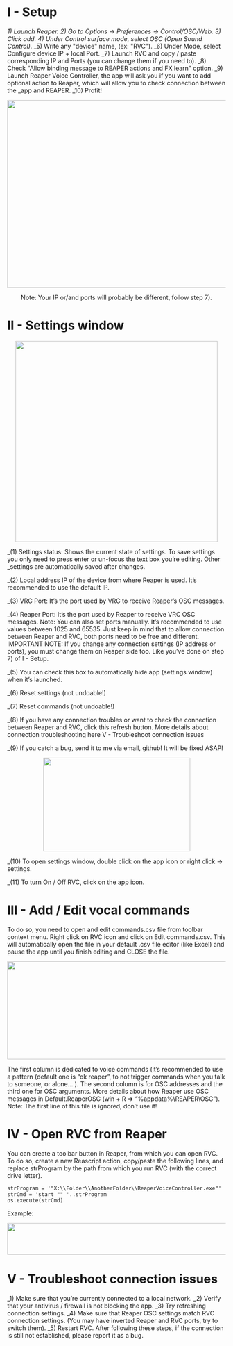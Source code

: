 # I - Setup

_1) Launch Reaper._
_2) Go to Options -> Preferences -> Control/OSC/Web._
_3) Click add._
_4) Under Control surface mode, select OSC (Open Sound Control)._
_5) Write any "device" name, (ex: "RVC").
_6) Under Mode, select Configure device IP + local Port.
_7) Launch RVC and copy / paste corresponding IP and Ports (you can change them if you need to).
_8) Check "Allow binding message to REAPER actions and FX learn" option.
_9) Launch Reaper Voice Controller, the app will ask you if you want to add optional action to Reaper, which will allow you to check connection between the _app and REAPER.
_10) Profit!

<p align="center">
<img width="559" height="432" src="https://user-images.githubusercontent.com/78812716/181014274-1a6ac2b5-fed2-4a8d-a97a-9bc94e5ef70f.png">
</p>  
<p align="center">
Note: Your IP or/and ports will probably be different, follow step 7).
</p>

# II - Settings window
<p align="center">
<img width="466" height="463" src="https://user-images.githubusercontent.com/78812716/181275378-d2932c08-bcce-44f7-9404-668b5cfb93ac.png">
</p>  

_(1) Settings status: Shows the current state of settings. To save settings you only need to press enter or un-focus the text box you’re editing. Other _settings are automatically saved after changes.

_(2) Local address IP of the device from where Reaper is used. It’s recommended to use the default IP.

_(3) VRC Port: It’s the port used by VRC to receive Reaper’s OSC messages. 

_(4) Reaper Port: It’s the port used by Reaper to receive VRC OSC messages. 
Note: You can also set ports manually. It’s recommended to use values between 1025 and 65535. Just keep in mind that to allow connection between Reaper and RVC, both ports need to be free and different.
IMPORTANT NOTE: If you change any connection settings (IP address or ports), you must change them on Reaper side too. Like you’ve done on step 7) of I - Setup.

_(5) You can check this box to automatically hide app (settings window) when it’s launched.

_(6) Reset settings (not undoable!)

_(7) Reset commands (not undoable!)

_(8) If you have any connection troubles or want to check the connection between Reaper and RVC, click this refresh button. More details about connection troubleshooting here V - Troubleshoot connection issues

_(9) If you catch a bug, send it to me via email, github! It will be fixed ASAP!

<p align="center">
<img width="339" height="216" src="https://user-images.githubusercontent.com/78812716/181276200-af8a32e6-be1f-44a6-bbd6-de298b7fd60a.png">
</p>  

_(10) To open settings window, double click on the app icon or right click -> settings. 

_(11) To turn On / Off RVC, click on the app icon. 

# III - Add / Edit vocal commands
To do so, you need to open and edit commands.csv file from toolbar context menu. Right click on RVC icon and click on Edit commands.csv.
This will automatically open the file in your default .csv file editor (like Excel) and pause the app until you finish editing and CLOSE the file.

<p align="center">
<img width="524" height="226" src="https://user-images.githubusercontent.com/78812716/180656504-a42afbcf-cf97-4990-ad6e-3fb670ff081b.png">
</p>  

The first column is dedicated to voice commands (it’s recommended to use a pattern (default one is “ok reaper”, to not trigger commands when you talk to someone, or alone… ).
The second column is for OSC addresses and the third one for OSC arguments. More details about how Reaper use OSC messages in Default.ReaperOSC (win + R => “%appdata%\REAPER\OSC”). Note: The first line of this file is ignored, don’t use it!

# IV - Open RVC from Reaper

You can create a toolbar button in Reaper, from which you can open RVC. To do so, create a new Reascript action, copy/paste the following lines, and replace strProgram by the path from which you run RVC (with the correct drive letter).
```
strProgram = '"X:\\Folder\\AnotherFolder\\ReaperVoiceController.exe"'
strCmd = 'start "" '..strProgram
os.execute(strCmd)
```

Example:  
<p align="center">
<img width="917" height="73" src="https://user-images.githubusercontent.com/78812716/180656487-40391961-f901-4853-8989-fe99f359d6ee.png">
</p>  

# V - Troubleshoot connection issues

_1) Make sure that you’re currently connected to a local network.
_2) Verify that your antivirus / firewall is not blocking the app.
_3) Try refreshing connection settings.
_4) Make sure that Reaper OSC settings match RVC connection settings. (You may have inverted Reaper and RVC ports, try to switch them).
_5) Restart RVC.
After following these steps, if the connection is still not established, please report it as a bug.
